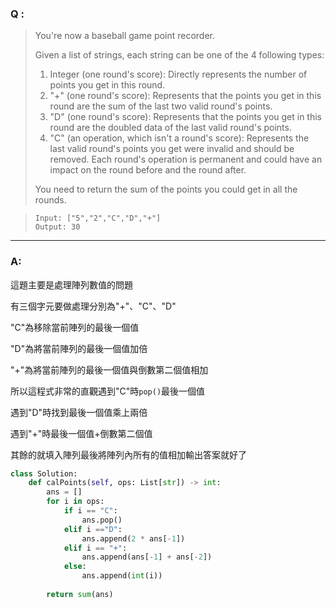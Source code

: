 ### Q :
> You're now a baseball game point recorder.
>
> Given a list of strings, each string can be one of the 4 following types:
> 
> 1. Integer (one round's score): Directly represents the number of points you get in this round.
> 2. "+" (one round's score): Represents that the points you get in this round are the sum of the last two valid round's points.
> 3. "D" (one round's score): Represents that the points you get in this round are the doubled data of the last valid round's points.
> 4. "C" (an operation, which isn't a round's score): Represents the last valid round's points you get were invalid and should be removed.
> Each round's operation is permanent and could have an impact on the round before and the round after.
>
> You need to return the sum of the points you could get in all the rounds.

> ```
> Input: ["5","2","C","D","+"]
> Output: 30
> ```

***

### A:

這題主要是處理陣列數值的問題

有三個字元要做處理分別為"+"、"C"、"D"

"C"為移除當前陣列的最後一個值

"D"為將當前陣列的最後一個值加倍

"+"為將當前陣列的最後一個值與倒數第二個值相加

所以這程式非常的直觀遇到"C"時`pop()`最後一個值

遇到"D"時找到最後一個值乘上兩倍

遇到"+"時最後一個值+倒數第二個值

其餘的就填入陣列最後將陣列內所有的值相加輸出答案就好了


```python
class Solution:
    def calPoints(self, ops: List[str]) -> int:
        ans = []
        for i in ops:
            if i == "C":
                ans.pop()
            elif i =="D":
                ans.append(2 * ans[-1])
            elif i == "+":
                ans.append(ans[-1] + ans[-2])
            else:
                ans.append(int(i))
                
        return sum(ans)
 ```

